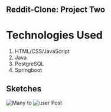 ## Reddit-Clone: Project Two

# Technologies Used
1. HTML/CSS/JavaScript
2. Java
3. PostgreSQL
4. Springboot


## Sketches

![Many to](https://user-images.githubusercontent.com/28772023/66508313-de7d5980-ea9e-11e9-9058-d22aa00eeac0.JPG)
![user Post](https://user-images.githubusercontent.com/28772023/66508518-4cc21c00-ea9f-11e9-9d8b-278bd00dba50.JPG)

